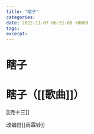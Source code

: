 ```yaml
---
title: "瞎子"
categories: 
date: 2022-11-07 06:51:00 +0800
tags: 
excerpt: 
---
```



# 瞎子






# 瞎子（[[歌曲]]）

[[尧十三]]


改编自[[雨霖铃]]


